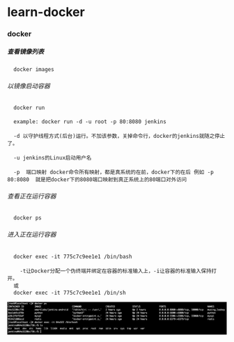 # learn-docker

### docker

##### 查看镜像列表

```
  docker images
```

###### 以镜像启动容器

```
  docker run
  
  example: docker run -d -u root -p 80:8080 jenkins
  
  -d 以守护线程方式(后台)运行。不加该参数，关掉命令行，docker的jenkins就随之停止了。

  -u jenkins的Linux启动用户名

  -p  端口映射 docker命令所有映射，都是真系统的在前，docker下的在后 例如 -p 80:8080  就是把docker下的8080端口映射到真正系统上的80端口对外访问
```

###### 查看正在运行容器

```
  docker ps
```
###### 进入正在运行容器

```
  docker exec -it 775c7c9ee1e1 /bin/bash
  
    -t让Docker分配一个伪终端并绑定在容器的标准输入上，-i让容器的标准输入保持打开。
  或
  docker exec -it 775c7c9ee1e1 /bin/sh
```
<img src="https://github.com/mrjoechen/learn-docker/blob/master/images/1562312427827.jpg"/>

